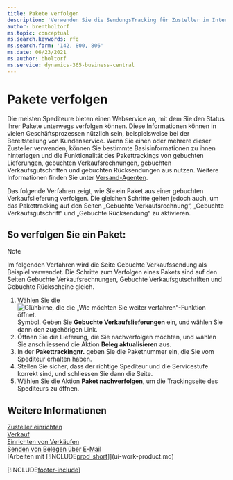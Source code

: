 ```yaml
---
title: Pakete verfolgen
description: 'Verwenden Sie die SendungsTracking für Zusteller im Internet, um Pakete zu verfolgen und den Fortschritt einer Lieferung zu verfolgen.'
author: brentholtorf
ms.topic: conceptual
ms.search.keywords: rfq
ms.search.form: '142, 800, 806'
ms.date: 06/23/2021
ms.author: bholtorf
ms.service: dynamics-365-business-central
---
```

# <a name="track-packages"></a>Pakete verfolgen
Die meisten Spediteure bieten einen Webservice an, mit dem Sie den Status Ihrer Pakete unterwegs verfolgen können. Diese Informationen können in vielen Geschäftsprozessen nützlich sein, beispielsweise bei der Bereitstellung von Kundenservice. Wenn Sie einen oder mehrere dieser Zusteller verwenden, können Sie bestimmte Basisinformationen zu ihnen hinterlegen und die Funktionalität des Pakettrackings von gebuchten Lieferungen, gebuchten Verkaufsrechnungen, gebuchten Verkaufsgutschriften und gebuchten Rücksendungen aus nutzen. Weitere Informationen finden Sie unter [Versand-Agenten](sales-how-to-set-up-shipping-agents.md). 

Das folgende Verfahren zeigt, wie Sie ein Paket aus einer gebuchten Verkaufslieferung verfolgen. Die gleichen Schritte gelten jedoch auch, um das Pakettracking auf den Seiten „Gebuchte Verkaufsrechnung“, „Gebuchte Verkaufsgutschrift“ und „Gebuchte Rücksendung“ zu aktivieren.  

## <a name="to-track-a-package"></a>So verfolgen Sie ein Paket:

> [!NOTE]
> Im folgenden Verfahren wird die Seite Gebuchte Verkaufssendung als Beispiel verwendet. Die Schritte zum Verfolgen eines Pakets sind auf den Seiten Gebuchte Verkaufsrechnungen, Gebuchte Verkaufsgutschriften und Gebuchte Rückscheine gleich.

1. Wählen Sie die ![Glühbirne, die die „Wie möchten Sie weiter verfahren“-Funktion öffnet.](media/ui-search/search_small.png "Tell me-Funktion") Symbol. Geben Sie **Gebuchte Verkaufslieferungen** ein, und wählen Sie dann den zugehörigen Link.
2. Öffnen Sie die Lieferung, die Sie nachverfolgen möchten, und wählen Sie anschliessend die Aktion **Beleg aktualisieren** aus.
3. In der **Pakettrackingnr.** geben Sie die Paketnummer ein, die Sie vom Spediteur erhalten haben. 
4. Stellen Sie sicher, dass der richtige Spediteur und die Servicestufe korrekt sind, und schliessen Sie dann die Seite.
5. Wählen Sie die Aktion **Paket nachverfolgen**, um die Trackingseite des Spediteurs zu öffnen.

## <a name="see-also"></a>Weitere Informationen

[Zusteller einrichten](sales-how-to-set-up-shipping-agents.md)  
[Verkauf](sales-manage-sales.md)  
[Einrichten von Verkäufen](sales-setup-sales.md)  
[Senden von Belegen über E-Mail](ui-how-send-documents-email.md)  
[Arbeiten mit [!INCLUDE[prod_short](includes/prod_short.md)]](ui-work-product.md)


[!INCLUDE[footer-include](includes/footer-banner.md)]
